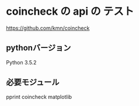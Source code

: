 # coincheck の api の テスト

https://github.com/kmn/coincheck

## pythonバージョン

Python 3.5.2

## 必要モジュール

pprint
coincheck
matplotlib


